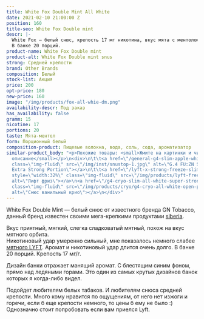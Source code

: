 ```yaml
---
title: White Fox Double Mint All White
date: 2021-02-10 21:00:00 Z
position: 160
title-seo: White Fox Double mint
descr: |-
  White Fox — белый снюс, крепость 17 мг никотина, вкус мята с ментолом. Аромат и никотиновый удар длится очень долго.
  В банке 20 порций.
product-name: White Fox Double mint
product-alt: White Fox Double mint snus
strong: Средней крепости
brand: Other Brands
composition: Белый
stock-list: Акция
price: 200
opt-price: 180
new-price: 160
image: "/img/products/fox-all-whie-dm.png"
availability-descr: Под заказ
has_availability: false
gramm: 15
nicotine: 17
portions: 20
taste: Мята-ментол
form: Порционный белый
composition-product: Пищевые волокна, вода, соль, сода, ароматизатор
similar-product_body: "<p>Похожие товары: <small>Жмите на картинки и читайте полное
  описание</small></p>\n<div>\n\t\t<a href=\"/general-g4-slim-apple-white\"><img style=\"width:32%\"
  class=\"img-fluid\" src=\"/img/inst/snustop-1.jpg\" alt=\"G.4 FU:ZN Slim All White
  Extra Strong Portion\"></a>\n\t\t<a href=\"/lyft-x-strong-freeze-slim-white\"><img
  style=\"width:32%\" class=\"img-fluid\" src=\"/img/products/lyft-freeze/lyft-freeze-open.jpg\"
  alt=\"Лифт фриз\"></a>\n<a href=\"/g4-cryo-slim-all-white-super-strong\"><img style=\"width:32%\"
  class=\"img-fluid\" src=\"/img/products/cryo/g4-cryo-all-white-open-portion.jpg\"
  alt=\"Снюс ванильный крио\"></a>\n</div>"
---
```


White Fox Double Mint — белый снюс от известного бренда GN Tobacco, данный бренд известен своими мега-крепкими продуктами [siberia](/siberia).<br>

Вкус приятный, мягкий, слегка сладковатый мятный, похож на вкус мятного орбита.<br>
Никотиновый удар умеренно сильный, мне показалось немного слабее [мятного LYFT](/lyft-strong-ice-cool-mint-slim-all-white). Аромат и никотиновый удар длится очень долго.
В банке 20 порций. Крепость 17 мг/г.

Дизайн банки отражает манящий аромат. С блестящим синим фоном, прямо над ледяными горами. Это один из самых крутых дизайнов банок которых я когда-либо видел.

Подойдет любителям белых табаков. И любителям снюса средней крепости. Много кому нравится по ощущениям, от него нет изжоги и горечи, если б еще крепости немного, то цены б ему не было :) Однозначно стоит попробовать если вам приелся Lyft.